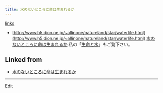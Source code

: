 ```yaml
---
title: 水のないところに命は生まれるか
---
```

[links](/links)

* [http://www.h5.dion.ne.jp/~allinone/natureland/star/waterlife.html](http://www.h5.dion.ne.jp/~allinone/natureland/star/waterlife.html) [水のないところに命は生まれるか](/水のないところに命は生まれるか)
私の「[生命と水](/生命と水)」もご覧下さい。



## Linked from

* [水のないところに命は生まれるか](/水のないところに命は生まれるか)


----

[Edit](https://github.com/vitroid/vitroid.github.io/edit/master/MD/水のないところに命は生まれるか.md)

